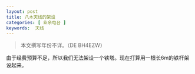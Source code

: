 ```yaml
---
layout: post
title: 八木天线的架设
categories: [ 业余电台 ]
keywords:  天线
---
```


> 本文撰写年份不详。（DE BH4EZW）

由于经费预算不足，所以我们无法架设一个铁塔。现在打算用一根长6m的铁杆架设起来。